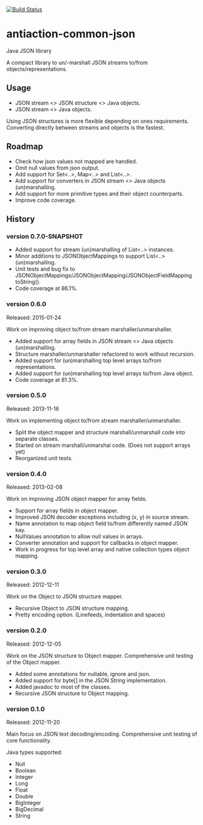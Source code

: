 [![Build Status](https://travis-ci.org/nclarkekb/antiaction-common-json.png?branch=master)](https://travis-ci.org/nclarkekb/antiaction-common-json)

antiaction-common-json
======================

Java JSON library

A compact library to un/-marshall JSON streams to/from objects/representations.

## Usage ##

* JSON stream <> JSON structure <> Java objects.
* JSON stream <> Java objects.

Using JSON structures is more flexible depending on ones requirements.
Converting directly between streams and objects is the fastest.

## Roadmap ##

* Check how json values not mapped are handled.
* Omit null values from json output.
* Add support for Set<..>, Map<..> and List<..>.
* Add support for converters in JSON stream <> Java objects (un)marshalling.
* Add support for more primitive types and their object counterparts.
* Improve code coverage.

## History ##

### version 0.7.0-SNAPSHOT ###

* Added support for stream (un)marshalling of List<..> instances.
* Minor additions to JSONObjectMappings to support List<..> (un)marshalling.
* Unit tests and bug fix to JSONObjectMappings/JSONObjectMapping/JSONObjectFieldMapping toString().
* Code coverage at 86.1%.

### version 0.6.0 ###
Released: 2015-01-24

Work on improving object to/from stream marshaller/unmarshaller.

* Added support for array fields in JSON stream <> Java objects (un)marshalling.
* Structure marshaller/unmarshaller refactored to work without recursion.
* Added support for (un)marshalling top level arrays to/from representations.
* Added support for (un)marshalling top level arrays to/from Java object.
* Code coverage at 81.3%.

### version 0.5.0 ###
Released: 2013-11-16

Work on implementing object to/from stream marshaller/unmarshaller.

* Split the object mapper and structure marshall/unmarshall code into separate classes.
* Started on stream marshall/unmarshal code. (Does not support arrays yet)
* Reorganized unit tests.

### version 0.4.0 ###
Released: 2013-02-08

Work on improving JSON object mapper for array fields.

* Support for array fields in object mapper.
* Improved JSON decoder exceptions including (x, y) in source stream.
* Name annotation to map object field to/from differently named JSON kay.
* NullValues annotation to allow null values in arrays.
* Converter annotation and support for callbacks in object mapper.
* Work in progress for top level array and native collection types object mapping.

### version 0.3.0 ###
Released: 2012-12-11

Work on the Object to JSON structure mapper.

* Recursive Object to JSON structure mapping.
* Pretty encoding option. (Linefeeds, indentation and spaces)

### version 0.2.0 ###
Released: 2012-12-05

Work on the JSON structure to Object mapper.
Comprehensive unit testing of the Object mapper.

* Added some annotations for nullable, ignore and json.
* Added support for byte[] in the JSON String implementation.
* Added javadoc to most of the classes.
* Recursive JSON structure to Object mapping.

### version 0.1.0 ###
Released: 2012-11-20

Main focus on JSON text decoding/encoding.
Comprehensive unit testing of core functionality.

Java types supported:
* Null
* Boolean
* Integer
* Long
* Float
* Double
* BigInteger
* BigDecimal
* String
